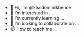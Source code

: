 - 👋 Hi, I’m @kissdominikbence
- 👀 I’m interested in ...
- 🌱 I’m currently learning ...
- 💞️ I’m looking to collaborate on ...
- 📫 How to reach me ...

<!---
kissdominikbence/kissdominikbence is a ✨ special ✨ repository because its `README.md` (this file) appears on your GitHub profile.
You can click the Preview link to take a look at your changes.
--->
